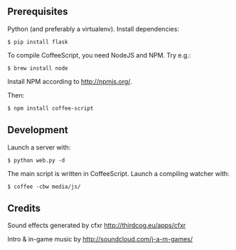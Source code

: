 
## Prerequisites

Python (and preferably a virtualenv). Install dependencies:

    $ pip install flask

To compile CoffeeScript, you need NodeJS and NPM. Try e.g.:

    $ brew install node

Install NPM according to <http://npmjs.org/>.

Then:

    $ npm install coffee-script

## Development

Launch a server with:

    $ python web.py -d

The main script is written in CoffeeScript. Launch a compiling watcher with:

    $ coffee -cbw media/js/

## Credits

Sound effects generated by cfxr <http://thirdcog.eu/apps/cfxr>

Intro & in-game music by <http://soundcloud.com/j-a-m-games/>
